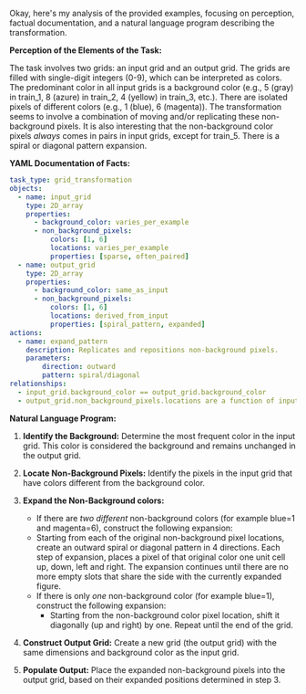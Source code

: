 Okay, here's my analysis of the provided examples, focusing on perception, factual documentation, and a natural language program describing the transformation.

**Perception of the Elements of the Task:**

The task involves two grids: an input grid and an output grid.  The grids are filled with single-digit integers (0-9), which can be interpreted as colors. The predominant color in all input grids is a background color (e.g., 5 (gray) in train_1, 8 (azure) in train_2, 4 (yellow) in train_3, etc.).  There are isolated pixels of different colors (e.g., 1 (blue), 6 (magenta)). The transformation seems to involve a combination of moving and/or replicating these non-background pixels. It is also interesting that the non-background color pixels *always* comes in pairs in input grids, except for train_5. There is a spiral or diagonal pattern expansion.

**YAML Documentation of Facts:**


```yaml
task_type: grid_transformation
objects:
  - name: input_grid
    type: 2D_array
    properties:
      - background_color: varies_per_example
      - non_background_pixels:
          colors: [1, 6]
          locations: varies_per_example
          properties: [sparse, often_paired]
  - name: output_grid
    type: 2D_array
    properties:
      - background_color: same_as_input
      - non_background_pixels:
          colors: [1, 6]
          locations: derived_from_input
          properties: [spiral_pattern, expanded]
actions:
  - name: expand_pattern
    description: Replicates and repositions non-background pixels.
    parameters:
        direction: outward
        pattern: spiral/diagonal
relationships:
  - input_grid.background_color == output_grid.background_color
  - output_grid.non_background_pixels.locations are a function of input_grid.non_background_pixels.locations
```


**Natural Language Program:**

1. **Identify the Background:** Determine the most frequent color in the input grid. This color is considered the background and remains unchanged in the output grid.

2. **Locate Non-Background Pixels:** Identify the pixels in the input grid that have colors different from the background color.

3. **Expand the Non-Background colors:**
    *   If there are *two different* non-background colors (for example blue=1 and magenta=6), construct the following expansion:
      *   Starting from each of the original non-background pixel locations, create an outward spiral or diagonal pattern in 4 directions. Each step of expansion, places a pixel of that original color one unit cell up, down, left and right. The expansion continues until there are no more empty slots that share the side with the currently expanded figure.
    * If there is only *one* non-background color (for example blue=1), construct the following expansion:
        * Starting from the non-background color pixel location, shift it diagonally (up and right) by one. Repeat until the end of the grid.

4. **Construct Output Grid:** Create a new grid (the output grid) with the same dimensions and background color as the input grid.

5. **Populate Output:** Place the expanded non-background pixels into the output grid, based on their expanded positions determined in step 3.
